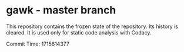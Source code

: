 # gawk - master branch

This repository contains the frozen state of the repository.
Its history is cleared. It is used only for static code
analysis with Codacy.

Commit Time: 1715614377